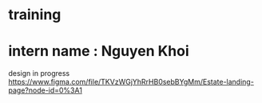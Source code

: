 # training
# intern name : Nguyen Khoi
design in progress
https://www.figma.com/file/TKVzWGjYhRrHB0sebBYgMm/Estate-landing-page?node-id=0%3A1
